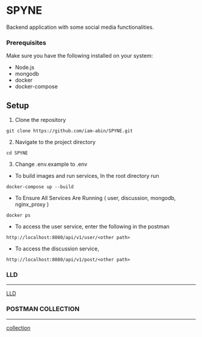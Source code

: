 # SPYNE
Backend application with some social media functionalities.

### Prerequisites

Make sure you have the following installed on your system:

-   Node.js
-   mongodb
-   docker
-   docker-compose

## Setup

1. Clone the repository

```
git clone https://github.com/iam-abin/SPYNE.git
```

2. Navigate to the project directory

```
cd SPYNE
```
3. Change .env.example to .env 

- To build images and run services,
In the root directory run 

```
docker-compose up --build
```

- To Ensure All Services Are Running ( user, discussion, mongodb, nginx_proxy )

```
docker ps
```

- To access the user service, enter the following in the postman

```
http://localhost:8080/api/v1/user/<other path>
```

- To access the discussion service,

```
http://localhost:8080/api/v1/post/<other path>
```

### LLD
---

[LLD](https://drive.google.com/file/d/1WYV1ie-KXL3hBC-8IIDrzGUOQdUUWj5X/view?usp=sharing)

### POSTMAN COLLECTION
---

[collection](https://drive.google.com/file/d/1NBQoKRvAKq-dpStouXGzQQZ-t8IHqCJC/view?usp=sharing)
